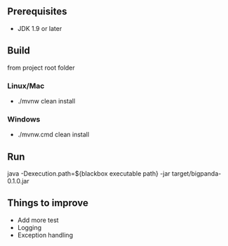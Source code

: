 ## Prerequisites

 - JDK 1.9 or later



## Build
from project root folder
### Linux/Mac
 - ./mvnw clean install
 
### Windows
 - ./mvnw.cmd clean install
 
## Run
java -Dexecution.path=${blackbox executable path} -jar target/bigpanda-0.1.0.jar 

 
## Things to improve
 - Add more test
 - Logging
 - Exception handling


